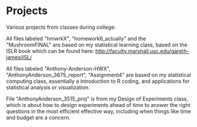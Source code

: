 # Projects
Various projects from classes during college:

All files labeled "hmwrkX", "homework6_actually" and the "MushroomFINAL" are based on my statistical learning class, based on the ISLR 
book which can be found here: http://faculty.marshall.usc.edu/gareth-james/ISL/

All files labeled "Anthony-Anderson-HWX", "AnthonyAnderson_3675_report", "Assignment4" are based on my statistical computing class, 
essentially a introduction to R coding, and applications for statistical analysis or visualization. 

File "AnthonyAnderson_3515_proj" is from my Design of Experiments class, which is about how to design experiments ahead of time to answer
the right questions in the most efficient effective way, including when things like time and budget are a concern. 
